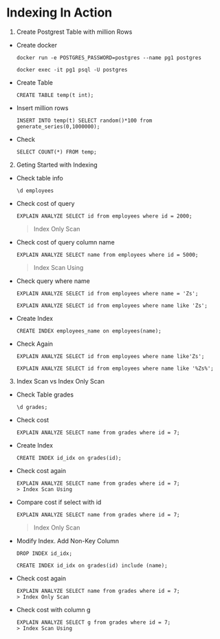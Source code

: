 # Indexing In Action

1. Create Postgrest Table with million Rows
 - Create docker 
    ```
    docker run -e POSTGRES_PASSWORD=postgres --name pg1 postgres
    ```
    ```
    docker exec -it pg1 psql -U postgres
    ```
-   Create Table
    ```
    CREATE TABLE temp(t int);
    ```
-  Insert million rows
    ```
    INSERT INTO temp(t) SELECT random()*100 from generate_series(0,1000000);
    ```
-  Check 
    ```
    SELECT COUNT(*) FROM temp;
    ```
2. Geting Started with Indexing
-  Check table info
    ```
    \d employees
    ```
- Check cost of query
    ```
    EXPLAIN ANALYZE SELECT id from employees where id = 2000;
    ```
    > Index Only Scan
- Check cost of query column name
    ```
    EXPLAIN ANALYZE SELECT name from employees where id = 5000;
    ```
    > Index Scan Using
- Check query where name
    ```
    EXPLAIN ANALYZE SELECT id from employees where name = 'Zs';

    EXPLAIN ANALYZE SELECT id from employees where name like 'Zs';
    ```
- Create Index
    ```
    CREATE INDEX employees_name on employees(name);
    ```
- Check Again
    ```
    EXPLAIN ANALYZE SELECT id from employees where name like'Zs';

    EXPLAIN ANALYZE SELECT id from employees where name like '%Zs%';
    ```
3. Index Scan vs Index Only Scan
- Check Table grades
    ````
    \d grades;
    ````
-  Check cost
    ```
    EXPLAIN ANALYZE SELECT name from grades where id = 7;
    ```
- Create Index
    ```
    CREATE INDEX id_idx on grades(id);
    ```
-  Check cost again
    ```
    EXPLAIN ANALYZE SELECT name from grades where id = 7;
    > Index Scan Using
- Compare cost if select with id 
    ```    
    EXPLAIN ANALYZE SELECT name from grades where id = 7;
    ```
    > Index Only Scan

-  Modify Index. Add Non-Key Column
    ```
    DROP INDEX id_idx;

    CREATE INDEX id_idx on grades(id) include (name);
    ```
-  Check cost again
    ```
    EXPLAIN ANALYZE SELECT name from grades where id = 7;
    > Index Only Scan
-  Check cost with column g
    ```
    EXPLAIN ANALYZE SELECT g from grades where id = 7;
    > Index Scan Using